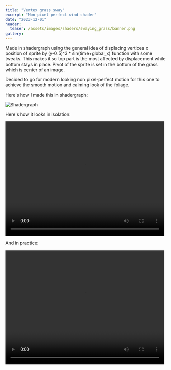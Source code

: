 ```yaml
---
title: "Vertex grass sway"
excerpt: "Non-pixel perfect wind shader"
date: "2023-12-01"
header:
  teaser: /assets/images/shaders/swaying_grass/banner.png
gallery:
---
```


Made in shadergraph using the general idea of displacing vertices x position of sprite by (y-0.5)^3 * sin(time+global_x) function with some tweaks. This makes it so top part is the most affected by displacement while bottom stays in place. Pivot of the sprite is set in the bottom of the grass which is center of an image.

Decided to go for modern looking non pixel-perfect motion for this one to achieve the smooth motion and calming look of the foliage.

Here's how I made this in shadergraph:

![Shadergraph](../../assets/images/shaders/swaying_grass/swaying_grass_shadergraph.png)




Here's how it looks in isolation:

<video controls src="../../assets/images/shaders/swaying_grass/single_grass.mp4" title="Title" width=500 height=360></video>

And in practice:

<video controls src="../../assets/images/shaders/swaying_grass/grass_in_mountains.mp4" title="Title" width=500 height=360></video>
